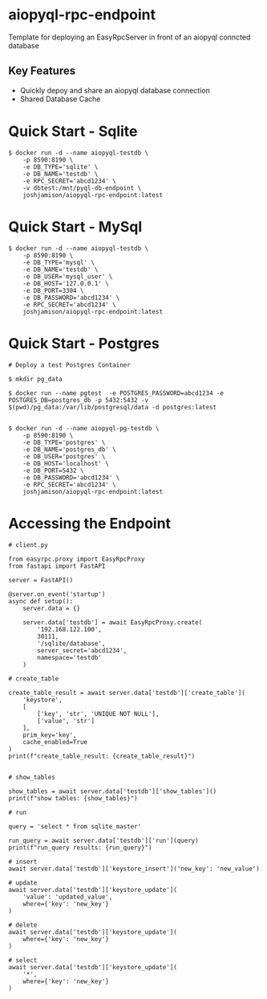 # aiopyql-rpc-endpoint
Template for deploying an EasyRpcServer in front of an aiopyql conncted database

## Key Features
- Quickly depoy and share an aiopyql database connection 
- Shared Database Cache

# Quick Start - Sqlite

    $ docker run -d --name aiopyql-testdb \
        -p 8590:8190 \
        -e DB_TYPE='sqlite' \
        -e DB_NAME='testdb' \
        -e RPC_SECRET='abcd1234' \
        -v dbtest:/mnt/pyql-db-endpoint \
        joshjamison/aiopyql-rpc-endpoint:latest

# Quick Start - MySql

    $ docker run -d --name aiopyql-testdb \
        -p 8590:8190 \
        -e DB_TYPE='mysql' \
        -e DB_NAME='testdb' \
        -e DB_USER='mysql_user' \
        -e DB_HOST='127.0.0.1' \ 
        -e DB_PORT=3304 \
        -e DB_PASSWORD='abcd1234' \
        -e RPC_SECRET='abcd1234' \
        joshjamison/aiopyql-rpc-endpoint:latest

# Quick Start - Postgres

    # Deploy a test Postgres Container

    $ mkdir pg_data

    $ docker run --name pgtest  -e POSTGRES_PASSWORD=abcd1234 -e POSTGRES_DB=postgres_db -p 5432:5432 -v $(pwd)/pg_data:/var/lib/postgresql/data -d postgres:latest


    $ docker run -d --name aiopyql-pg-testdb \
        -p 8590:8190 \
        -e DB_TYPE='postgres' \
        -e DB_NAME='postgres_db' \
        -e DB_USER='postgres' \
        -e DB_HOST='localhost' \
        -e DB_PORT=5432 \
        -e DB_PASSWORD='abcd1234' \
        -e RPC_SECRET='abcd1234' \
        joshjamison/aiopyql-rpc-endpoint:latest

# Accessing the Endpoint

    # client.py

    from easyrpc.proxy import EasyRpcProxy
    from fastapi import FastAPI

    server = FastAPI()

    @server.on_event('startup')
    async def setup():
        server.data = {}

        server.data['testdb'] = await EasyRpcProxy.create(
            '192.168.122.100', 
            30111, 
            '/sqlite/database', 
            server_secret='abcd1234',
            namespace='testdb'
        )

    # create_table

    create_table_result = await server.data['testdb']['create_table'](
        'keystore',
        [
            ['key', 'str', 'UNIQUE NOT NULL'],
            ['value', 'str']
        ],
        prim_key='key',
        cache_enabled=True
    )
    print(f"create_table_result: {create_table_result}")


    # show_tables

    show_tables = await server.data['testdb']['show_tables']()
    print(f"show tables: {show_tables}")

    # run

    query = 'select * from sqlite_master'

    run_query = await server.data['testdb']['run'](query)
    print(f"run_query results: {run_query}")

    # insert
    await server.data['testdb']['keystore_insert']('new_key': 'new_value')

    # update
    await server.data['testdb']['keystore_update'](
        'value': 'updated_value', 
        where={'key': 'new_key'}
    )

    # delete
    await server.data['testdb']['keystore_update']( 
        where={'key': 'new_key'}
    )

    # select
    await server.data['testdb']['keystore_update']( 
        '*',
        where={'key': 'new_key'}
    )


## 